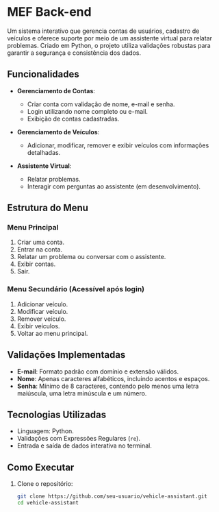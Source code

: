 ﻿# MEF Back-end
Um sistema interativo que gerencia contas de usuários, cadastro de veículos e oferece suporte por meio de um assistente virtual para relatar problemas. Criado em Python, o projeto utiliza validações robustas para garantir a segurança e consistência dos dados.

## Funcionalidades

- **Gerenciamento de Contas**:
  - Criar conta com validação de nome, e-mail e senha.
  - Login utilizando nome completo ou e-mail.
  - Exibição de contas cadastradas.

- **Gerenciamento de Veículos**:
  - Adicionar, modificar, remover e exibir veículos com informações detalhadas.

- **Assistente Virtual**:
  - Relatar problemas.
  - Interagir com perguntas ao assistente (em desenvolvimento).

## Estrutura do Menu

### Menu Principal
1. Criar uma conta.
2. Entrar na conta.
3. Relatar um problema ou conversar com o assistente.
4. Exibir contas.
5. Sair.

### Menu Secundário (Acessível após login)
1. Adicionar veículo.
2. Modificar veículo.
3. Remover veículo.
4. Exibir veículos.
5. Voltar ao menu principal.

## Validações Implementadas
- **E-mail**: Formato padrão com domínio e extensão válidos.
- **Nome**: Apenas caracteres alfabéticos, incluindo acentos e espaços.
- **Senha**: Mínimo de 8 caracteres, contendo pelo menos uma letra maiúscula, uma letra minúscula e um número.

## Tecnologias Utilizadas
- Linguagem: Python.
- Validações com Expressões Regulares (`re`).
- Entrada e saída de dados interativa no terminal.

## Como Executar
1. Clone o repositório:
   ```bash
   git clone https://github.com/seu-usuario/vehicle-assistant.git
   cd vehicle-assistant
